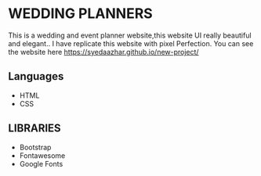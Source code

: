 # WEDDING PLANNERS

This is a wedding and event planner website,this website UI really beautiful and elegant..
 I have replicate this website with pixel Perfection.
 You can see the website here https://syedaazhar.github.io/new-project/


## Languages

* HTML
* CSS
 
 
 ## LIBRARIES
 
 * Bootstrap
 * Fontawesome
 * Google Fonts
 


